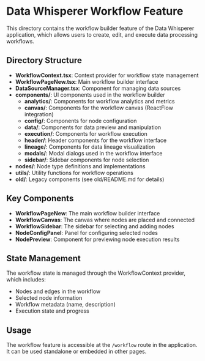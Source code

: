 # Data Whisperer Workflow Feature

This directory contains the workflow builder feature of the Data Whisperer application, which allows users to create, edit, and execute data processing workflows.

## Directory Structure

- **WorkflowContext.tsx**: Context provider for workflow state management
- **WorkflowPageNew.tsx**: Main workflow builder interface
- **DataSourceManager.tsx**: Component for managing data sources
- **components/**: UI components used in the workflow builder
  - **analytics/**: Components for workflow analytics and metrics
  - **canvas/**: Components for the workflow canvas (ReactFlow integration)
  - **config/**: Components for node configuration
  - **data/**: Components for data preview and manipulation
  - **execution/**: Components for workflow execution
  - **header/**: Header components for the workflow interface
  - **lineage/**: Components for data lineage visualization
  - **modals/**: Modal dialogs used in the workflow interface
  - **sidebar/**: Sidebar components for node selection
- **nodes/**: Node type definitions and implementations
- **utils/**: Utility functions for workflow operations
- **old/**: Legacy components (see old/README.md for details)

## Key Components

- **WorkflowPageNew**: The main workflow builder interface
- **WorkflowCanvas**: The canvas where nodes are placed and connected
- **WorkflowSidebar**: The sidebar for selecting and adding nodes
- **NodeConfigPanel**: Panel for configuring selected nodes
- **NodePreview**: Component for previewing node execution results

## State Management

The workflow state is managed through the WorkflowContext provider, which includes:

- Nodes and edges in the workflow
- Selected node information
- Workflow metadata (name, description)
- Execution state and progress

## Usage

The workflow feature is accessible at the `/workflow` route in the application. It can be used standalone or embedded in other pages. 